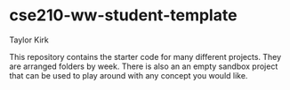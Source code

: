 # cse210-ww-student-template
Taylor Kirk

This repository contains the starter code for many different projects. They are arranged folders by week. There is also an an empty sandbox project that can be used to play around with any concept you would like.
